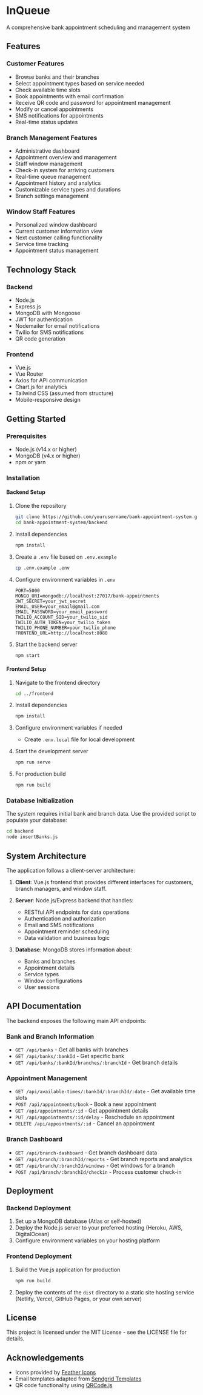 # InQueue
A comprehensive bank appointment scheduling and management system


## Features

### Customer Features
- Browse banks and their branches
- Select appointment types based on service needed
- Check available time slots
- Book appointments with email confirmation
- Receive QR code and password for appointment management
- Modify or cancel appointments
- SMS notifications for appointments
- Real-time status updates

### Branch Management Features
- Administrative dashboard
- Appointment overview and management
- Staff window management
- Check-in system for arriving customers
- Real-time queue management
- Appointment history and analytics
- Customizable service types and durations
- Branch settings management

### Window Staff Features
- Personalized window dashboard
- Current customer information view
- Next customer calling functionality
- Service time tracking
- Appointment status management

## Technology Stack

### Backend
- Node.js
- Express.js
- MongoDB with Mongoose
- JWT for authentication
- Nodemailer for email notifications
- Twilio for SMS notifications
- QR code generation

### Frontend
- Vue.js
- Vue Router
- Axios for API communication
- Chart.js for analytics
- Tailwind CSS (assumed from structure)
- Mobile-responsive design

## Getting Started

### Prerequisites
- Node.js (v14.x or higher)
- MongoDB (v4.x or higher)
- npm or yarn

### Installation

#### Backend Setup
1. Clone the repository
   ```bash
   git clone https://github.com/yourusername/bank-appointment-system.git
   cd bank-appointment-system/backend
   ```

2. Install dependencies
   ```bash
   npm install
   ```

3. Create a `.env` file based on `.env.example`
   ```bash
   cp .env.example .env
   ```

4. Configure environment variables in `.env`
   ```
   PORT=5000
   MONGO_URI=mongodb://localhost:27017/bank-appointments
   JWT_SECRET=your_jwt_secret
   EMAIL_USER=your_email@gmail.com
   EMAIL_PASSWORD=your_email_password
   TWILIO_ACCOUNT_SID=your_twilio_sid
   TWILIO_AUTH_TOKEN=your_twilio_token
   TWILIO_PHONE_NUMBER=your_twilio_phone
   FRONTEND_URL=http://localhost:8080
   ```

5. Start the backend server
   ```bash
   npm start
   ```

#### Frontend Setup
1. Navigate to the frontend directory
   ```bash
   cd ../frontend
   ```

2. Install dependencies
   ```bash
   npm install
   ```

3. Configure environment variables if needed
   - Create `.env.local` file for local development

4. Start the development server
   ```bash
   npm run serve
   ```

5. For production build
   ```bash
   npm run build
   ```

### Database Initialization
The system requires initial bank and branch data. Use the provided script to populate your database:

```bash
cd backend
node insertBanks.js
```

## System Architecture

The application follows a client-server architecture:

1. **Client**: Vue.js frontend that provides different interfaces for customers, branch managers, and window staff.

2. **Server**: Node.js/Express backend that handles:
   - RESTful API endpoints for data operations
   - Authentication and authorization
   - Email and SMS notifications
   - Appointment reminder scheduling
   - Data validation and business logic

3. **Database**: MongoDB stores information about:
   - Banks and branches
   - Appointment details
   - Service types
   - Window configurations
   - User sessions

## API Documentation

The backend exposes the following main API endpoints:

### Bank and Branch Information
- `GET /api/banks` - Get all banks with branches
- `GET /api/banks/:bankId` - Get specific bank
- `GET /api/banks/:bankId/branches/:branchId` - Get branch details

### Appointment Management
- `GET /api/available-times/:bankId/:branchId/:date` - Get available time slots
- `POST /api/appointments/book` - Book a new appointment
- `GET /api/appointments/:id` - Get appointment details
- `PUT /api/appointments/:id/delay` - Reschedule an appointment
- `DELETE /api/appointments/:id` - Cancel an appointment

### Branch Dashboard
- `GET /api/branch-dashboard` - Get branch dashboard data
- `GET /api/branch/:branchId/reports` - Get branch reports and analytics
- `GET /api/branch/:branchId/windows` - Get windows for a branch
- `POST /api/branch/:branchId/checkin` - Process customer check-in

## Deployment

### Backend Deployment
1. Set up a MongoDB database (Atlas or self-hosted)
2. Deploy the Node.js server to your preferred hosting (Heroku, AWS, DigitalOcean)
3. Configure environment variables on your hosting platform

### Frontend Deployment
1. Build the Vue.js application for production
   ```bash
   npm run build
   ```
2. Deploy the contents of the `dist` directory to a static site hosting service
   (Netlify, Vercel, GitHub Pages, or your own server)

## License

This project is licensed under the MIT License - see the LICENSE file for details.

## Acknowledgements

- Icons provided by [Feather Icons](https://feathericons.com/)
- Email templates adapted from [Sendgrid Templates](https://sendgrid.com/templates)
- QR code functionality using [QRCode.js](https://github.com/davidshimjs/qrcodejs)
